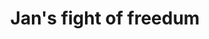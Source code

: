 ---
pid: llp267
title: Jan's fight of freedum
location_transcription: 
coordinates: "[-75.163208494984, 39.955223514769]"
zipcode: 
gen_neighborhood: 
neighborhood: 
outside_phl: 
age: '10'
age_range: 6-13
instagram: 
image_file_name: llp_267.jpg
proposal_transcription: 
topic: Freedom
topic_summary: '0'
type: Sculpture Statue
keywords_other: 
credit: 
image_labels: 
twitter: 
facebook: 
permalink: "/monuments/llp267/"
layout: item-page
---